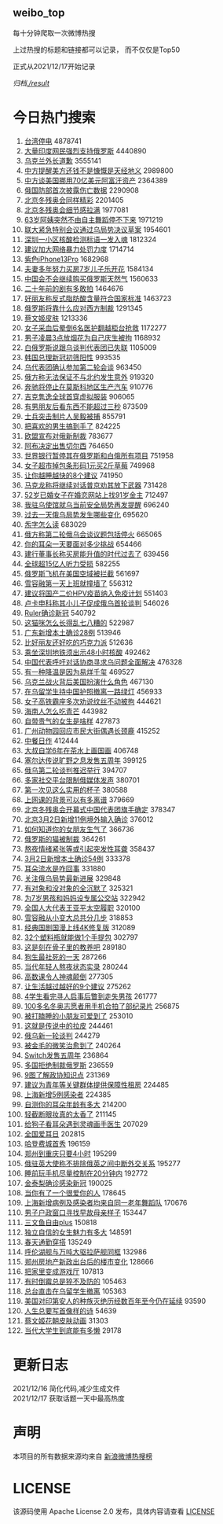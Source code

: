 weibo_top  
---
每十分钟爬取一次微博热搜  

上过热搜的标题和链接都可以记录， 而不仅仅是Top50

正式从2021/12/17开始记录  

*归档[./result](./result/)*

# 今日热门搜索  
1. [台湾停电](https://s.weibo.com//weibo?q=%E5%8F%B0%E6%B9%BE%E5%81%9C%E7%94%B5&Refer=top) 4878741
2. [大量印度网民强烈支持俄罗斯](https://s.weibo.com//weibo?q=%23%E5%A4%A7%E9%87%8F%E5%8D%B0%E5%BA%A6%E7%BD%91%E6%B0%91%E5%BC%BA%E7%83%88%E6%94%AF%E6%8C%81%E4%BF%84%E7%BD%97%E6%96%AF%23&Refer=top) 4440890
3. [乌克兰外长道歉](https://s.weibo.com//weibo?q=%23%E4%B9%8C%E5%85%8B%E5%85%B0%E5%A4%96%E9%95%BF%E9%81%93%E6%AD%89%23&Refer=top) 3555141
4. [中方提醒美方还钱不是慷慨是天经地义](https://s.weibo.com//weibo?q=%23%E4%B8%AD%E6%96%B9%E6%8F%90%E9%86%92%E7%BE%8E%E6%96%B9%E8%BF%98%E9%92%B1%E4%B8%8D%E6%98%AF%E6%85%B7%E6%85%A8%E6%98%AF%E5%A4%A9%E7%BB%8F%E5%9C%B0%E4%B9%89%23&Refer=top) 2989800
5. [中方谈美国挪用70亿美元阿富汗资产](https://s.weibo.com//weibo?q=%23%E4%B8%AD%E6%96%B9%E8%B0%88%E7%BE%8E%E5%9B%BD%E6%8C%AA%E7%94%A870%E4%BA%BF%E7%BE%8E%E5%85%83%E9%98%BF%E5%AF%8C%E6%B1%97%E8%B5%84%E4%BA%A7%23&Refer=top) 2364389
6. [俄国防部首次披露伤亡数据](https://s.weibo.com//weibo?q=%23%E4%BF%84%E5%9B%BD%E9%98%B2%E9%83%A8%E9%A6%96%E6%AC%A1%E6%8A%AB%E9%9C%B2%E4%BC%A4%E4%BA%A1%E6%95%B0%E6%8D%AE%23&Refer=top) 2290908
7. [北京冬残奥会同样精彩](https://s.weibo.com//weibo?q=%23%E5%8C%97%E4%BA%AC%E5%86%AC%E6%AE%8B%E5%A5%A5%E4%BC%9A%E5%90%8C%E6%A0%B7%E7%B2%BE%E5%BD%A9%23&Refer=top) 2201405
8. [北京冬残奥会细节感拉满](https://s.weibo.com//weibo?q=%23%E5%8C%97%E4%BA%AC%E5%86%AC%E6%AE%8B%E5%A5%A5%E4%BC%9A%E7%BB%86%E8%8A%82%E6%84%9F%E6%8B%89%E6%BB%A1%23&Refer=top) 1977081
9. [63岁阿姨突然不由自主舞蹈停不下来](https://s.weibo.com//weibo?q=%2363%E5%B2%81%E9%98%BF%E5%A7%A8%E7%AA%81%E7%84%B6%E4%B8%8D%E7%94%B1%E8%87%AA%E4%B8%BB%E8%88%9E%E8%B9%88%E5%81%9C%E4%B8%8D%E4%B8%8B%E6%9D%A5%23&Refer=top) 1971219
10. [联大紧急特别会议通过乌局势决议草案](https://s.weibo.com//weibo?q=%23%E8%81%94%E5%A4%A7%E7%B4%A7%E6%80%A5%E7%89%B9%E5%88%AB%E4%BC%9A%E8%AE%AE%E9%80%9A%E8%BF%87%E4%B9%8C%E5%B1%80%E5%8A%BF%E5%86%B3%E8%AE%AE%E8%8D%89%E6%A1%88%23&Refer=top) 1954601
11. [深圳一小区核酸检测标语一发入魂](https://s.weibo.com//weibo?q=%23%E6%B7%B1%E5%9C%B3%E4%B8%80%E5%B0%8F%E5%8C%BA%E6%A0%B8%E9%85%B8%E6%A3%80%E6%B5%8B%E6%A0%87%E8%AF%AD%E4%B8%80%E5%8F%91%E5%85%A5%E9%AD%82%23&Refer=top) 1812324
12. [建议加大网络暴力处罚力度](https://s.weibo.com//weibo?q=%23%E5%BB%BA%E8%AE%AE%E5%8A%A0%E5%A4%A7%E7%BD%91%E7%BB%9C%E6%9A%B4%E5%8A%9B%E5%A4%84%E7%BD%9A%E5%8A%9B%E5%BA%A6%23&Refer=top) 1714714
13. [紫色iPhone13Pro](https://s.weibo.com//weibo?q=%23%E7%B4%AB%E8%89%B2iPhone13Pro%23&Refer=top) 1682968
14. [夫妻多年努力买房7岁儿子乐开花](https://s.weibo.com//weibo?q=%23%E5%A4%AB%E5%A6%BB%E5%A4%9A%E5%B9%B4%E5%8A%AA%E5%8A%9B%E4%B9%B0%E6%88%BF7%E5%B2%81%E5%84%BF%E5%AD%90%E4%B9%90%E5%BC%80%E8%8A%B1%23&Refer=top) 1584134
15. [中国会不会继续购买俄罗斯天然气](https://s.weibo.com//weibo?q=%23%E4%B8%AD%E5%9B%BD%E4%BC%9A%E4%B8%8D%E4%BC%9A%E7%BB%A7%E7%BB%AD%E8%B4%AD%E4%B9%B0%E4%BF%84%E7%BD%97%E6%96%AF%E5%A4%A9%E7%84%B6%E6%B0%94%23&Refer=top) 1560633
16. [二十年前的剧有多敢拍](https://s.weibo.com//weibo?q=%23%E4%BA%8C%E5%8D%81%E5%B9%B4%E5%89%8D%E7%9A%84%E5%89%A7%E6%9C%89%E5%A4%9A%E6%95%A2%E6%8B%8D%23&Refer=top) 1464676
17. [好丽友称反式脂肪酸含量符合国家标准](https://s.weibo.com//weibo?q=%23%E5%A5%BD%E4%B8%BD%E5%8F%8B%E7%A7%B0%E5%8F%8D%E5%BC%8F%E8%84%82%E8%82%AA%E9%85%B8%E5%90%AB%E9%87%8F%E7%AC%A6%E5%90%88%E5%9B%BD%E5%AE%B6%E6%A0%87%E5%87%86%23&Refer=top) 1463723
18. [俄罗斯将靠什么应对西方制裁](https://s.weibo.com//weibo?q=%23%E4%BF%84%E7%BD%97%E6%96%AF%E5%B0%86%E9%9D%A0%E4%BB%80%E4%B9%88%E5%BA%94%E5%AF%B9%E8%A5%BF%E6%96%B9%E5%88%B6%E8%A3%81%23&Refer=top) 1291345
19. [蔡文姬皮肤](https://s.weibo.com//weibo?q=%23%E8%94%A1%E6%96%87%E5%A7%AC%E7%9A%AE%E8%82%A4%23&Refer=top) 1213336
20. [女子采血后晕倒6名医护翻越柜台抢救](https://s.weibo.com//weibo?q=%23%E5%A5%B3%E5%AD%90%E9%87%87%E8%A1%80%E5%90%8E%E6%99%95%E5%80%926%E5%90%8D%E5%8C%BB%E6%8A%A4%E7%BF%BB%E8%B6%8A%E6%9F%9C%E5%8F%B0%E6%8A%A2%E6%95%91%23&Refer=top) 1172277
21. [男子凌晨3点放烟花为自己庆生被拘](https://s.weibo.com//weibo?q=%23%E7%94%B7%E5%AD%90%E5%87%8C%E6%99%A83%E7%82%B9%E6%94%BE%E7%83%9F%E8%8A%B1%E4%B8%BA%E8%87%AA%E5%B7%B1%E5%BA%86%E7%94%9F%E8%A2%AB%E6%8B%98%23&Refer=top) 1168932
22. [白俄罗斯说跟乌谈判代表团已失联](https://s.weibo.com//weibo?q=%23%E7%99%BD%E4%BF%84%E7%BD%97%E6%96%AF%E8%AF%B4%E8%B7%9F%E4%B9%8C%E8%B0%88%E5%88%A4%E4%BB%A3%E8%A1%A8%E5%9B%A2%E5%B7%B2%E5%A4%B1%E8%81%94%23&Refer=top) 1105009
23. [韩国总理新冠初筛阳性](https://s.weibo.com//weibo?q=%23%E9%9F%A9%E5%9B%BD%E6%80%BB%E7%90%86%E6%96%B0%E5%86%A0%E5%88%9D%E7%AD%9B%E9%98%B3%E6%80%A7%23&Refer=top) 993535
24. [乌代表团确认参加第二轮会谈](https://s.weibo.com//weibo?q=%23%E4%B9%8C%E4%BB%A3%E8%A1%A8%E5%9B%A2%E7%A1%AE%E8%AE%A4%E5%8F%82%E5%8A%A0%E7%AC%AC%E4%BA%8C%E8%BD%AE%E4%BC%9A%E8%B0%88%23&Refer=top) 963450
25. [俄方称无法保证不与北约发生意外](https://s.weibo.com//weibo?q=%23%E4%BF%84%E6%96%B9%E7%A7%B0%E6%97%A0%E6%B3%95%E4%BF%9D%E8%AF%81%E4%B8%8D%E4%B8%8E%E5%8C%97%E7%BA%A6%E5%8F%91%E7%94%9F%E6%84%8F%E5%A4%96%23&Refer=top) 919320
26. [奔驰将停止在莫斯科地区生产汽车](https://s.weibo.com//weibo?q=%23%E5%A5%94%E9%A9%B0%E5%B0%86%E5%81%9C%E6%AD%A2%E5%9C%A8%E8%8E%AB%E6%96%AF%E7%A7%91%E5%9C%B0%E5%8C%BA%E7%94%9F%E4%BA%A7%E6%B1%BD%E8%BD%A6%23&Refer=top) 910776
27. [吉克隽逸全球首穿虚拟服装](https://s.weibo.com//weibo?q=%23%E5%90%89%E5%85%8B%E9%9A%BD%E9%80%B8%E5%85%A8%E7%90%83%E9%A6%96%E7%A9%BF%E8%99%9A%E6%8B%9F%E6%9C%8D%E8%A3%85%23&Refer=top) 906065
28. [有男朋友后看东西不能超过三秒](https://s.weibo.com//weibo?q=%23%E6%9C%89%E7%94%B7%E6%9C%8B%E5%8F%8B%E5%90%8E%E7%9C%8B%E4%B8%9C%E8%A5%BF%E4%B8%8D%E8%83%BD%E8%B6%85%E8%BF%87%E4%B8%89%E7%A7%92%23&Refer=top) 873509
29. [士兵突击制片人吴毅被捕](https://s.weibo.com//weibo?q=%23%E5%A3%AB%E5%85%B5%E7%AA%81%E5%87%BB%E5%88%B6%E7%89%87%E4%BA%BA%E5%90%B4%E6%AF%85%E8%A2%AB%E6%8D%95%23&Refer=top) 855791
30. [把喜欢的男生搞到手了](https://s.weibo.com//weibo?q=%23%E6%8A%8A%E5%96%9C%E6%AC%A2%E7%9A%84%E7%94%B7%E7%94%9F%E6%90%9E%E5%88%B0%E6%89%8B%E4%BA%86%23&Refer=top) 824225
31. [欧盟宣布对俄新制裁](https://s.weibo.com//weibo?q=%23%E6%AC%A7%E7%9B%9F%E5%AE%A3%E5%B8%83%E5%AF%B9%E4%BF%84%E6%96%B0%E5%88%B6%E8%A3%81%23&Refer=top) 783677
32. [阿布决定出售切尔西](https://s.weibo.com//weibo?q=%23%E9%98%BF%E5%B8%83%E5%86%B3%E5%AE%9A%E5%87%BA%E5%94%AE%E5%88%87%E5%B0%94%E8%A5%BF%23&Refer=top) 764650
33. [世界银行暂停其在俄罗斯和白俄所有项目](https://s.weibo.com//weibo?q=%23%E4%B8%96%E7%95%8C%E9%93%B6%E8%A1%8C%E6%9A%82%E5%81%9C%E5%85%B6%E5%9C%A8%E4%BF%84%E7%BD%97%E6%96%AF%E5%92%8C%E7%99%BD%E4%BF%84%E6%89%80%E6%9C%89%E9%A1%B9%E7%9B%AE%23&Refer=top) 751958
34. [女子超市掉包条形码1元买2斤草莓](https://s.weibo.com//weibo?q=%23%E5%A5%B3%E5%AD%90%E8%B6%85%E5%B8%82%E6%8E%89%E5%8C%85%E6%9D%A1%E5%BD%A2%E7%A0%811%E5%85%83%E4%B9%B02%E6%96%A4%E8%8D%89%E8%8E%93%23&Refer=top) 749968
35. [让你越睡越快的8个建议](https://s.weibo.com//weibo?q=%23%E8%AE%A9%E4%BD%A0%E8%B6%8A%E7%9D%A1%E8%B6%8A%E5%BF%AB%E7%9A%848%E4%B8%AA%E5%BB%BA%E8%AE%AE%23&Refer=top) 741950
36. [马克龙称将继续对话普京劝其放下武器](https://s.weibo.com//weibo?q=%23%E9%A9%AC%E5%85%8B%E9%BE%99%E7%A7%B0%E5%B0%86%E7%BB%A7%E7%BB%AD%E5%AF%B9%E8%AF%9D%E6%99%AE%E4%BA%AC%E5%8A%9D%E5%85%B6%E6%94%BE%E4%B8%8B%E6%AD%A6%E5%99%A8%23&Refer=top) 731428
37. [52岁已婚女子在婚恋网站上找91岁金主](https://s.weibo.com//weibo?q=%2352%E5%B2%81%E5%B7%B2%E5%A9%9A%E5%A5%B3%E5%AD%90%E5%9C%A8%E5%A9%9A%E6%81%8B%E7%BD%91%E7%AB%99%E4%B8%8A%E6%89%BE91%E5%B2%81%E9%87%91%E4%B8%BB%23&Refer=top) 712497
38. [我驻乌使馆就乌当前安全局势再发提醒](https://s.weibo.com//weibo?q=%23%E6%88%91%E9%A9%BB%E4%B9%8C%E4%BD%BF%E9%A6%86%E5%B0%B1%E4%B9%8C%E5%BD%93%E5%89%8D%E5%AE%89%E5%85%A8%E5%B1%80%E5%8A%BF%E5%86%8D%E5%8F%91%E6%8F%90%E9%86%92%23&Refer=top) 696240
39. [过去一天俄乌局势发生哪些变化](https://s.weibo.com//weibo?q=%23%E8%BF%87%E5%8E%BB%E4%B8%80%E5%A4%A9%E4%BF%84%E4%B9%8C%E5%B1%80%E5%8A%BF%E5%8F%91%E7%94%9F%E5%93%AA%E4%BA%9B%E5%8F%98%E5%8C%96%23&Refer=top) 695620
40. [炁字怎么读](https://s.weibo.com//weibo?q=%23%E7%82%81%E5%AD%97%E6%80%8E%E4%B9%88%E8%AF%BB%23&Refer=top) 683029
41. [俄方称第二轮俄乌会谈议题包括停火](https://s.weibo.com//weibo?q=%23%E4%BF%84%E6%96%B9%E7%A7%B0%E7%AC%AC%E4%BA%8C%E8%BD%AE%E4%BF%84%E4%B9%8C%E4%BC%9A%E8%B0%88%E8%AE%AE%E9%A2%98%E5%8C%85%E6%8B%AC%E5%81%9C%E7%81%AB%23&Refer=top) 665065
42. [你的耳朵一天要面对多少挑战](https://s.weibo.com//weibo?q=%23%E4%BD%A0%E7%9A%84%E8%80%B3%E6%9C%B5%E4%B8%80%E5%A4%A9%E8%A6%81%E9%9D%A2%E5%AF%B9%E5%A4%9A%E5%B0%91%E6%8C%91%E6%88%98%23&Refer=top) 654466
43. [建行董事长称买房能升值的时代过去了](https://s.weibo.com//weibo?q=%23%E5%BB%BA%E8%A1%8C%E8%91%A3%E4%BA%8B%E9%95%BF%E7%A7%B0%E4%B9%B0%E6%88%BF%E8%83%BD%E5%8D%87%E5%80%BC%E7%9A%84%E6%97%B6%E4%BB%A3%E8%BF%87%E5%8E%BB%E4%BA%86%23&Refer=top) 639456
44. [全球超15亿人听力受损](https://s.weibo.com//weibo?q=%23%E5%85%A8%E7%90%83%E8%B6%8515%E4%BA%BF%E4%BA%BA%E5%90%AC%E5%8A%9B%E5%8F%97%E6%8D%9F%23&Refer=top) 582255
45. [俄罗斯飞机在美国空域被拦截](https://s.weibo.com//weibo?q=%23%E4%BF%84%E7%BD%97%E6%96%AF%E9%A3%9E%E6%9C%BA%E5%9C%A8%E7%BE%8E%E5%9B%BD%E7%A9%BA%E5%9F%9F%E8%A2%AB%E6%8B%A6%E6%88%AA%23&Refer=top) 561697
46. [雪容融第一天上班就撞墙了](https://s.weibo.com//weibo?q=%23%E9%9B%AA%E5%AE%B9%E8%9E%8D%E7%AC%AC%E4%B8%80%E5%A4%A9%E4%B8%8A%E7%8F%AD%E5%B0%B1%E6%92%9E%E5%A2%99%E4%BA%86%23&Refer=top) 556312
47. [建议将国产二价HPV疫苗纳入免疫计划](https://s.weibo.com//weibo?q=%23%E5%BB%BA%E8%AE%AE%E5%B0%86%E5%9B%BD%E4%BA%A7%E4%BA%8C%E4%BB%B7HPV%E7%96%AB%E8%8B%97%E7%BA%B3%E5%85%A5%E5%85%8D%E7%96%AB%E8%AE%A1%E5%88%92%23&Refer=top) 551403
48. [卢卡申科称其小儿子促成俄乌首轮谈判](https://s.weibo.com//weibo?q=%23%E5%8D%A2%E5%8D%A1%E7%94%B3%E7%A7%91%E7%A7%B0%E5%85%B6%E5%B0%8F%E5%84%BF%E5%AD%90%E4%BF%83%E6%88%90%E4%BF%84%E4%B9%8C%E9%A6%96%E8%BD%AE%E8%B0%88%E5%88%A4%23&Refer=top) 546026
49. [Ruler确诊新冠](https://s.weibo.com//weibo?q=%23Ruler%E7%A1%AE%E8%AF%8A%E6%96%B0%E5%86%A0%23&Refer=top) 540792
50. [这猫咪怎么长得乱七八糟的](https://s.weibo.com//weibo?q=%23%E8%BF%99%E7%8C%AB%E5%92%AA%E6%80%8E%E4%B9%88%E9%95%BF%E5%BE%97%E4%B9%B1%E4%B8%83%E5%85%AB%E7%B3%9F%E7%9A%84%23&Refer=top) 522987
51. [广东新增本土确诊28例](https://s.weibo.com//weibo?q=%23%E5%B9%BF%E4%B8%9C%E6%96%B0%E5%A2%9E%E6%9C%AC%E5%9C%9F%E7%A1%AE%E8%AF%8A28%E4%BE%8B%23&Refer=top) 513946
52. [比好丽友还好吃的巧克力派](https://s.weibo.com//weibo?q=%23%E6%AF%94%E5%A5%BD%E4%B8%BD%E5%8F%8B%E8%BF%98%E5%A5%BD%E5%90%83%E7%9A%84%E5%B7%A7%E5%85%8B%E5%8A%9B%E6%B4%BE%23&Refer=top) 512636
53. [乘坐深圳地铁须出示48小时核酸](https://s.weibo.com//weibo?q=%23%E4%B9%98%E5%9D%90%E6%B7%B1%E5%9C%B3%E5%9C%B0%E9%93%81%E9%A1%BB%E5%87%BA%E7%A4%BA48%E5%B0%8F%E6%97%B6%E6%A0%B8%E9%85%B8%23&Refer=top) 492462
54. [中国代表呼吁对话协商寻求乌问题全面解决](https://s.weibo.com//weibo?q=%23%E4%B8%AD%E5%9B%BD%E4%BB%A3%E8%A1%A8%E5%91%BC%E5%90%81%E5%AF%B9%E8%AF%9D%E5%8D%8F%E5%95%86%E5%AF%BB%E6%B1%82%E4%B9%8C%E9%97%AE%E9%A2%98%E5%85%A8%E9%9D%A2%E8%A7%A3%E5%86%B3%23&Refer=top) 476328
55. [有一种降温是因为易烊千玺](https://s.weibo.com//weibo?q=%23%E6%9C%89%E4%B8%80%E7%A7%8D%E9%99%8D%E6%B8%A9%E6%98%AF%E5%9B%A0%E4%B8%BA%E6%98%93%E7%83%8A%E5%8D%83%E7%8E%BA%23&Refer=top) 469527
56. [乌克兰战火背后美国扮演什么角色](https://s.weibo.com//weibo?q=%23%E4%B9%8C%E5%85%8B%E5%85%B0%E6%88%98%E7%81%AB%E8%83%8C%E5%90%8E%E7%BE%8E%E5%9B%BD%E6%89%AE%E6%BC%94%E4%BB%80%E4%B9%88%E8%A7%92%E8%89%B2%23&Refer=top) 467130
57. [在乌留学生持中国护照撤离一路绿灯](https://s.weibo.com//weibo?q=%23%E5%9C%A8%E4%B9%8C%E7%95%99%E5%AD%A6%E7%94%9F%E6%8C%81%E4%B8%AD%E5%9B%BD%E6%8A%A4%E7%85%A7%E6%92%A4%E7%A6%BB%E4%B8%80%E8%B7%AF%E7%BB%BF%E7%81%AF%23&Refer=top) 456933
58. [女子高铁霸座多次劝说纹丝不动被拘](https://s.weibo.com//weibo?q=%23%E5%A5%B3%E5%AD%90%E9%AB%98%E9%93%81%E9%9C%B8%E5%BA%A7%E5%A4%9A%E6%AC%A1%E5%8A%9D%E8%AF%B4%E7%BA%B9%E4%B8%9D%E4%B8%8D%E5%8A%A8%E8%A2%AB%E6%8B%98%23&Refer=top) 444621
59. [海南人怎么吃青芒](https://s.weibo.com//weibo?q=%23%E6%B5%B7%E5%8D%97%E4%BA%BA%E6%80%8E%E4%B9%88%E5%90%83%E9%9D%92%E8%8A%92%23&Refer=top) 443982
60. [自带贵气的女生是啥样](https://s.weibo.com//weibo?q=%23%E8%87%AA%E5%B8%A6%E8%B4%B5%E6%B0%94%E7%9A%84%E5%A5%B3%E7%94%9F%E6%98%AF%E5%95%A5%E6%A0%B7%23&Refer=top) 427873
61. [广州动物园回应市民大街偶遇长颈鹿](https://s.weibo.com//weibo?q=%23%E5%B9%BF%E5%B7%9E%E5%8A%A8%E7%89%A9%E5%9B%AD%E5%9B%9E%E5%BA%94%E5%B8%82%E6%B0%91%E5%A4%A7%E8%A1%97%E5%81%B6%E9%81%87%E9%95%BF%E9%A2%88%E9%B9%BF%23&Refer=top) 415252
62. [中餐日作](https://s.weibo.com//weibo?q=%E4%B8%AD%E9%A4%90%E6%97%A5%E4%BD%9C&Refer=top) 412444
63. [大叔自学6年在茶水上画国画](https://s.weibo.com//weibo?q=%23%E5%A4%A7%E5%8F%94%E8%87%AA%E5%AD%A66%E5%B9%B4%E5%9C%A8%E8%8C%B6%E6%B0%B4%E4%B8%8A%E7%94%BB%E5%9B%BD%E7%94%BB%23&Refer=top) 406748
64. [塞尔达传说旷野之息发售五周年](https://s.weibo.com//weibo?q=%23%E5%A1%9E%E5%B0%94%E8%BE%BE%E4%BC%A0%E8%AF%B4%E6%97%B7%E9%87%8E%E4%B9%8B%E6%81%AF%E5%8F%91%E5%94%AE%E4%BA%94%E5%91%A8%E5%B9%B4%23&Refer=top) 399125
65. [俄乌第二轮谈判推迟举行](https://s.weibo.com//weibo?q=%23%E4%BF%84%E4%B9%8C%E7%AC%AC%E4%BA%8C%E8%BD%AE%E8%B0%88%E5%88%A4%E6%8E%A8%E8%BF%9F%E4%B8%BE%E8%A1%8C%23&Refer=top) 394707
66. [多家社交平台限制俄媒体发声](https://s.weibo.com//weibo?q=%23%E5%A4%9A%E5%AE%B6%E7%A4%BE%E4%BA%A4%E5%B9%B3%E5%8F%B0%E9%99%90%E5%88%B6%E4%BF%84%E5%AA%92%E4%BD%93%E5%8F%91%E5%A3%B0%23&Refer=top) 380701
67. [第一次见这么实用的杯子](https://s.weibo.com//weibo?q=%23%E7%AC%AC%E4%B8%80%E6%AC%A1%E8%A7%81%E8%BF%99%E4%B9%88%E5%AE%9E%E7%94%A8%E7%9A%84%E6%9D%AF%E5%AD%90%23&Refer=top) 380588
68. [上网课的背景可以有多离谱](https://s.weibo.com//weibo?q=%23%E4%B8%8A%E7%BD%91%E8%AF%BE%E7%9A%84%E8%83%8C%E6%99%AF%E5%8F%AF%E4%BB%A5%E6%9C%89%E5%A4%9A%E7%A6%BB%E8%B0%B1%23&Refer=top) 379669
69. [北京冬残奥会开幕式中国代表团旗手确定](https://s.weibo.com//weibo?q=%23%E5%8C%97%E4%BA%AC%E5%86%AC%E6%AE%8B%E5%A5%A5%E4%BC%9A%E5%BC%80%E5%B9%95%E5%BC%8F%E4%B8%AD%E5%9B%BD%E4%BB%A3%E8%A1%A8%E5%9B%A2%E6%97%97%E6%89%8B%E7%A1%AE%E5%AE%9A%23&Refer=top) 378347
70. [北京3月2日新增11例境外输入确诊](https://s.weibo.com//weibo?q=%23%E5%8C%97%E4%BA%AC3%E6%9C%882%E6%97%A5%E6%96%B0%E5%A2%9E11%E4%BE%8B%E5%A2%83%E5%A4%96%E8%BE%93%E5%85%A5%E7%A1%AE%E8%AF%8A%23&Refer=top) 376012
71. [如何知道你的女朋友生气了](https://s.weibo.com//weibo?q=%23%E5%A6%82%E4%BD%95%E7%9F%A5%E9%81%93%E4%BD%A0%E7%9A%84%E5%A5%B3%E6%9C%8B%E5%8F%8B%E7%94%9F%E6%B0%94%E4%BA%86%23&Refer=top) 366736
72. [俄罗斯的猫被制裁](https://s.weibo.com//weibo?q=%23%E4%BF%84%E7%BD%97%E6%96%AF%E7%9A%84%E7%8C%AB%E8%A2%AB%E5%88%B6%E8%A3%81%23&Refer=top) 364261
73. [熬夜情绪紧张等或引起突发性耳聋](https://s.weibo.com//weibo?q=%23%E7%86%AC%E5%A4%9C%E6%83%85%E7%BB%AA%E7%B4%A7%E5%BC%A0%E7%AD%89%E6%88%96%E5%BC%95%E8%B5%B7%E7%AA%81%E5%8F%91%E6%80%A7%E8%80%B3%E8%81%8B%23&Refer=top) 358437
74. [3月2日新增本土确诊54例](https://s.weibo.com//weibo?q=%233%E6%9C%882%E6%97%A5%E6%96%B0%E5%A2%9E%E6%9C%AC%E5%9C%9F%E7%A1%AE%E8%AF%8A54%E4%BE%8B%23&Refer=top) 333378
75. [耳朵流水是咋回事](https://s.weibo.com//weibo?q=%23%E8%80%B3%E6%9C%B5%E6%B5%81%E6%B0%B4%E6%98%AF%E5%92%8B%E5%9B%9E%E4%BA%8B%23&Refer=top) 331880
76. [关注俄乌局势最新进展](https://s.weibo.com//weibo?q=%23%E5%85%B3%E6%B3%A8%E4%BF%84%E4%B9%8C%E5%B1%80%E5%8A%BF%E6%9C%80%E6%96%B0%E8%BF%9B%E5%B1%95%23&Refer=top) 329848
77. [有对象和没对象的全沉默了](https://s.weibo.com//weibo?q=%23%E6%9C%89%E5%AF%B9%E8%B1%A1%E5%92%8C%E6%B2%A1%E5%AF%B9%E8%B1%A1%E7%9A%84%E5%85%A8%E6%B2%89%E9%BB%98%E4%BA%86%23&Refer=top) 325321
78. [为7岁男孩和妈妈设专属公交站](https://s.weibo.com//weibo?q=%23%E4%B8%BA7%E5%B2%81%E7%94%B7%E5%AD%A9%E5%92%8C%E5%A6%88%E5%A6%88%E8%AE%BE%E4%B8%93%E5%B1%9E%E5%85%AC%E4%BA%A4%E7%AB%99%23&Refer=top) 322942
79. [全国人大代表王亚平太空履职](https://s.weibo.com//weibo?q=%23%E5%85%A8%E5%9B%BD%E4%BA%BA%E5%A4%A7%E4%BB%A3%E8%A1%A8%E7%8E%8B%E4%BA%9A%E5%B9%B3%E5%A4%AA%E7%A9%BA%E5%B1%A5%E8%81%8C%23&Refer=top) 320100
80. [雪容融从小变大总共分几步](https://s.weibo.com//weibo?q=%23%E9%9B%AA%E5%AE%B9%E8%9E%8D%E4%BB%8E%E5%B0%8F%E5%8F%98%E5%A4%A7%E6%80%BB%E5%85%B1%E5%88%86%E5%87%A0%E6%AD%A5%23&Refer=top) 318853
81. [经典国剧国漫上线4K修复版](https://s.weibo.com//weibo?q=%23%E7%BB%8F%E5%85%B8%E5%9B%BD%E5%89%A7%E5%9B%BD%E6%BC%AB%E4%B8%8A%E7%BA%BF4K%E4%BF%AE%E5%A4%8D%E7%89%88%23&Refer=top) 312089
82. [32个塑料瓶就能做1个手提包](https://s.weibo.com//weibo?q=%2332%E4%B8%AA%E5%A1%91%E6%96%99%E7%93%B6%E5%B0%B1%E8%83%BD%E5%81%9A1%E4%B8%AA%E6%89%8B%E6%8F%90%E5%8C%85%23&Refer=top) 302797
83. [这是刻在骨子里的教养吧](https://s.weibo.com//weibo?q=%23%E8%BF%99%E6%98%AF%E5%88%BB%E5%9C%A8%E9%AA%A8%E5%AD%90%E9%87%8C%E7%9A%84%E6%95%99%E5%85%BB%E5%90%A7%23&Refer=top) 289180
84. [狗生最社死的一天](https://s.weibo.com//weibo?q=%23%E7%8B%97%E7%94%9F%E6%9C%80%E7%A4%BE%E6%AD%BB%E7%9A%84%E4%B8%80%E5%A4%A9%23&Refer=top) 287266
85. [当代年轻人熬夜状态实录](https://s.weibo.com//weibo?q=%23%E5%BD%93%E4%BB%A3%E5%B9%B4%E8%BD%BB%E4%BA%BA%E7%86%AC%E5%A4%9C%E7%8A%B6%E6%80%81%E5%AE%9E%E5%BD%95%23&Refer=top) 280244
86. [高数课令人神魂颠倒](https://s.weibo.com//weibo?q=%23%E9%AB%98%E6%95%B0%E8%AF%BE%E4%BB%A4%E4%BA%BA%E7%A5%9E%E9%AD%82%E9%A2%A0%E5%80%92%23&Refer=top) 277305
87. [让生活越过越好的9个建议](https://s.weibo.com//weibo?q=%E8%AE%A9%E7%94%9F%E6%B4%BB%E8%B6%8A%E8%BF%87%E8%B6%8A%E5%A5%BD%E7%9A%849%E4%B8%AA%E5%BB%BA%E8%AE%AE&Refer=top) 275262
88. [4学生看完寻人启事后瞥到走失男孩](https://s.weibo.com//weibo?q=%234%E5%AD%A6%E7%94%9F%E7%9C%8B%E5%AE%8C%E5%AF%BB%E4%BA%BA%E5%90%AF%E4%BA%8B%E5%90%8E%E7%9E%A5%E5%88%B0%E8%B5%B0%E5%A4%B1%E7%94%B7%E5%AD%A9%23&Refer=top) 261777
89. [100多名冬奥志愿者用手机合拍了部纪录片](https://s.weibo.com//weibo?q=%23100%E5%A4%9A%E5%90%8D%E5%86%AC%E5%A5%A5%E5%BF%97%E6%84%BF%E8%80%85%E7%94%A8%E6%89%8B%E6%9C%BA%E5%90%88%E6%8B%8D%E4%BA%86%E9%83%A8%E7%BA%AA%E5%BD%95%E7%89%87%23&Refer=top) 256875
90. [被打瞌睡的小朋友可爱到了](https://s.weibo.com//weibo?q=%23%E8%A2%AB%E6%89%93%E7%9E%8C%E7%9D%A1%E7%9A%84%E5%B0%8F%E6%9C%8B%E5%8F%8B%E5%8F%AF%E7%88%B1%E5%88%B0%E4%BA%86%23&Refer=top) 253010
91. [这就是传说中的拉皮](https://s.weibo.com//weibo?q=%23%E8%BF%99%E5%B0%B1%E6%98%AF%E4%BC%A0%E8%AF%B4%E4%B8%AD%E7%9A%84%E6%8B%89%E7%9A%AE%23&Refer=top) 244461
92. [俄乌新一轮谈判](https://s.weibo.com//weibo?q=%23%E4%BF%84%E4%B9%8C%E6%96%B0%E4%B8%80%E8%BD%AE%E8%B0%88%E5%88%A4%23&Refer=top) 244279
93. [被金毛的微笑治愈到了](https://s.weibo.com//weibo?q=%23%E8%A2%AB%E9%87%91%E6%AF%9B%E7%9A%84%E5%BE%AE%E7%AC%91%E6%B2%BB%E6%84%88%E5%88%B0%E4%BA%86%23&Refer=top) 240264
94. [Switch发售五周年](https://s.weibo.com//weibo?q=%23Switch%E5%8F%91%E5%94%AE%E4%BA%94%E5%91%A8%E5%B9%B4%23&Refer=top) 236864
95. [多国拒绝制裁俄罗斯](https://s.weibo.com//weibo?q=%23%E5%A4%9A%E5%9B%BD%E6%8B%92%E7%BB%9D%E5%88%B6%E8%A3%81%E4%BF%84%E7%BD%97%E6%96%AF%23&Refer=top) 236559
96. [9图了解政协知识点](https://s.weibo.com//weibo?q=%239%E5%9B%BE%E4%BA%86%E8%A7%A3%E6%94%BF%E5%8D%8F%E7%9F%A5%E8%AF%86%E7%82%B9%23&Refer=top) 231369
97. [建议为青年等关键群体提供保障性租房](https://s.weibo.com//weibo?q=%23%E5%BB%BA%E8%AE%AE%E4%B8%BA%E9%9D%92%E5%B9%B4%E7%AD%89%E5%85%B3%E9%94%AE%E7%BE%A4%E4%BD%93%E6%8F%90%E4%BE%9B%E4%BF%9D%E9%9A%9C%E6%80%A7%E7%A7%9F%E6%88%BF%23&Refer=top) 224485
98. [上海新增5例感染者](https://s.weibo.com//weibo?q=%23%E4%B8%8A%E6%B5%B7%E6%96%B0%E5%A2%9E5%E4%BE%8B%E6%84%9F%E6%9F%93%E8%80%85%23&Refer=top) 224385
99. [自测你的耳朵年龄有多大](https://s.weibo.com//weibo?q=%23%E8%87%AA%E6%B5%8B%E4%BD%A0%E7%9A%84%E8%80%B3%E6%9C%B5%E5%B9%B4%E9%BE%84%E6%9C%89%E5%A4%9A%E5%A4%A7%23&Refer=top) 214200
100. [轻截断眼妆真的太香了](https://s.weibo.com//weibo?q=%23%E8%BD%BB%E6%88%AA%E6%96%AD%E7%9C%BC%E5%A6%86%E7%9C%9F%E7%9A%84%E5%A4%AA%E9%A6%99%E4%BA%86%23&Refer=top) 211145
101. [给狗子看耳朵遇到灵魂画手医生](https://s.weibo.com//weibo?q=%23%E7%BB%99%E7%8B%97%E5%AD%90%E7%9C%8B%E8%80%B3%E6%9C%B5%E9%81%87%E5%88%B0%E7%81%B5%E9%AD%82%E7%94%BB%E6%89%8B%E5%8C%BB%E7%94%9F%23&Refer=top) 207029
102. [全国爱耳日](https://s.weibo.com//weibo?q=%23%E5%85%A8%E5%9B%BD%E7%88%B1%E8%80%B3%E6%97%A5%23&Refer=top) 202815
103. [哈登费城首秀](https://s.weibo.com//weibo?q=%23%E5%93%88%E7%99%BB%E8%B4%B9%E5%9F%8E%E9%A6%96%E7%A7%80%23&Refer=top) 196159
104. [郑州到重庆只要4小时](https://s.weibo.com//weibo?q=%23%E9%83%91%E5%B7%9E%E5%88%B0%E9%87%8D%E5%BA%86%E5%8F%AA%E8%A6%814%E5%B0%8F%E6%97%B6%23&Refer=top) 195299
105. [俄驻英大使称不排除俄英之间中断外交关系](https://s.weibo.com//weibo?q=%23%E4%BF%84%E9%A9%BB%E8%8B%B1%E5%A4%A7%E4%BD%BF%E7%A7%B0%E4%B8%8D%E6%8E%92%E9%99%A4%E4%BF%84%E8%8B%B1%E4%B9%8B%E9%97%B4%E4%B8%AD%E6%96%AD%E5%A4%96%E4%BA%A4%E5%85%B3%E7%B3%BB%23&Refer=top) 195277
106. [睡前玩手机尽量控制在20分钟内](https://s.weibo.com//weibo?q=%23%E7%9D%A1%E5%89%8D%E7%8E%A9%E6%89%8B%E6%9C%BA%E5%B0%BD%E9%87%8F%E6%8E%A7%E5%88%B6%E5%9C%A820%E5%88%86%E9%92%9F%E5%86%85%23&Refer=top) 192772
107. [金泰梨确诊感染新冠](https://s.weibo.com//weibo?q=%23%E9%87%91%E6%B3%B0%E6%A2%A8%E7%A1%AE%E8%AF%8A%E6%84%9F%E6%9F%93%E6%96%B0%E5%86%A0%23&Refer=top) 190025
108. [当你有了一个很爱你的人](https://s.weibo.com//weibo?q=%23%E5%BD%93%E4%BD%A0%E6%9C%89%E4%BA%86%E4%B8%80%E4%B8%AA%E5%BE%88%E7%88%B1%E4%BD%A0%E7%9A%84%E4%BA%BA%23&Refer=top) 178645
109. [上海新增病例及感染者均来自同一老年舞蹈队](https://s.weibo.com//weibo?q=%23%E4%B8%8A%E6%B5%B7%E6%96%B0%E5%A2%9E%E7%97%85%E4%BE%8B%E5%8F%8A%E6%84%9F%E6%9F%93%E8%80%85%E5%9D%87%E6%9D%A5%E8%87%AA%E5%90%8C%E4%B8%80%E8%80%81%E5%B9%B4%E8%88%9E%E8%B9%88%E9%98%9F%23&Refer=top) 170676
110. [男子户政窗口寻找早故母亲样子](https://s.weibo.com//weibo?q=%23%E7%94%B7%E5%AD%90%E6%88%B7%E6%94%BF%E7%AA%97%E5%8F%A3%E5%AF%BB%E6%89%BE%E6%97%A9%E6%95%85%E6%AF%8D%E4%BA%B2%E6%A0%B7%E5%AD%90%23&Refer=top) 153447
111. [三文鱼自由plus](https://s.weibo.com//weibo?q=%E4%B8%89%E6%96%87%E9%B1%BC%E8%87%AA%E7%94%B1plus&Refer=top) 150818
112. [独立自信的女生魅力有多大](https://s.weibo.com//weibo?q=%23%E7%8B%AC%E7%AB%8B%E8%87%AA%E4%BF%A1%E7%9A%84%E5%A5%B3%E7%94%9F%E9%AD%85%E5%8A%9B%E6%9C%89%E5%A4%9A%E5%A4%A7%23&Refer=top) 148591
113. [春天通勤穿搭](https://s.weibo.com//weibo?q=%E6%98%A5%E5%A4%A9%E9%80%9A%E5%8B%A4%E7%A9%BF%E6%90%AD&Refer=top) 135249
114. [呼伦湖舰与万吨大驱拉萨舰同框](https://s.weibo.com//weibo?q=%23%E5%91%BC%E4%BC%A6%E6%B9%96%E8%88%B0%E4%B8%8E%E4%B8%87%E5%90%A8%E5%A4%A7%E9%A9%B1%E6%8B%89%E8%90%A8%E8%88%B0%E5%90%8C%E6%A1%86%23&Refer=top) 132986
115. [郑州房地产新政出台后的楼市变化](https://s.weibo.com//weibo?q=%23%E9%83%91%E5%B7%9E%E6%88%BF%E5%9C%B0%E4%BA%A7%E6%96%B0%E6%94%BF%E5%87%BA%E5%8F%B0%E5%90%8E%E7%9A%84%E6%A5%BC%E5%B8%82%E5%8F%98%E5%8C%96%23&Refer=top) 128666
116. [把家里变成游戏厅](https://s.weibo.com//weibo?q=%23%E6%8A%8A%E5%AE%B6%E9%87%8C%E5%8F%98%E6%88%90%E6%B8%B8%E6%88%8F%E5%8E%85%23&Refer=top) 107813
117. [有时倒霉总是猝不及防的](https://s.weibo.com//weibo?q=%23%E6%9C%89%E6%97%B6%E5%80%92%E9%9C%89%E6%80%BB%E6%98%AF%E7%8C%9D%E4%B8%8D%E5%8F%8A%E9%98%B2%E7%9A%84%23&Refer=top) 105463
118. [总台直击在乌留学生撤离](https://s.weibo.com//weibo?q=%23%E6%80%BB%E5%8F%B0%E7%9B%B4%E5%87%BB%E5%9C%A8%E4%B9%8C%E7%95%99%E5%AD%A6%E7%94%9F%E6%92%A4%E7%A6%BB%23&Refer=top) 105363
119. [美国对印第安人的种族灭绝历经数百年至今仍在延续](https://s.weibo.com//weibo?q=%23%E7%BE%8E%E5%9B%BD%E5%AF%B9%E5%8D%B0%E7%AC%AC%E5%AE%89%E4%BA%BA%E7%9A%84%E7%A7%8D%E6%97%8F%E7%81%AD%E7%BB%9D%E5%8E%86%E7%BB%8F%E6%95%B0%E7%99%BE%E5%B9%B4%E8%87%B3%E4%BB%8A%E4%BB%8D%E5%9C%A8%E5%BB%B6%E7%BB%AD%23&Refer=top) 93590
120. [人生总要写首像样的诗](https://s.weibo.com//weibo?q=%23%E4%BA%BA%E7%94%9F%E6%80%BB%E8%A6%81%E5%86%99%E9%A6%96%E5%83%8F%E6%A0%B7%E7%9A%84%E8%AF%97%23&Refer=top) 54639
121. [蔡文姬花朝皮肤动画](https://s.weibo.com//weibo?q=%23%E8%94%A1%E6%96%87%E5%A7%AC%E8%8A%B1%E6%9C%9D%E7%9A%AE%E8%82%A4%E5%8A%A8%E7%94%BB%23&Refer=top) 31303
122. [当代大学生到底能有多懒](https://s.weibo.com//weibo?q=%23%E5%BD%93%E4%BB%A3%E5%A4%A7%E5%AD%A6%E7%94%9F%E5%88%B0%E5%BA%95%E8%83%BD%E6%9C%89%E5%A4%9A%E6%87%92%23&Refer=top) 29178
# 更新日志  
2021/12/16  简化代码,减少生成文件  
2021/12/17  获取话题一天中最高热度
# 声明  
本项目的所有数据来源均来自 [新浪微博热搜榜](https://s.weibo.com/top/summary)  

# LICENSE
该源码使用 Apache License 2.0 发布，具体内容请查看 [LICENSE](./LICENSE)
